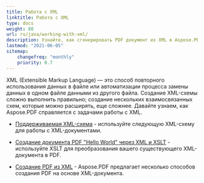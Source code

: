 ```yaml
---
title: Работа с XML 
linktitle: Работа с XML
type: docs
weight: 80
url: ru/java/working-with-xml/
description: Узнайте, как сгенерировать PDF документ из XML в Aspose.PDF для Java
lastmod: "2021-06-05"
sitemap:
    changefreq: "monthly"
    priority: 0.7
---
```


XML (Extensible Markup Language) — это способ повторного использования данных в файле или автоматизации процесса замены данных в одном файле данными из другого файла. Создание XML-схемы сложно выполнить правильно; создание нескольких взаимосвязанных схем, которые можно расширять, еще сложнее. Давайте узнаем, как Aspose.PDF справляется с задачами работы с XML.

- [Поддерживаемая XML-схема](/pdf/java/supported-xml-schema/) - используйте следующую XML-схему для работы с XML-документами.
- [Создание документа PDF "Hello World" через XML и XSLT](/pdf/java/create-a-hello-world-pdf-document-through-xml-and-xslt/) - используйте XSLT для преобразования вашего существующего XML-документа в PDF.

- [Создание PDF из XML](/pdf/java/generate-pdf-from-xml) - Aspose.PDF предлагает несколько способов создания PDF на основе XML-документа.
